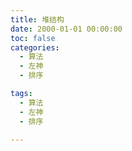 ```yaml
---
title: 堆结构
date: 2000-01-01 00:00:00
toc: false
categories:
  - 算法
  - 左神
  - 排序

tags:
  - 算法
  - 左神
  - 排序

---
```


